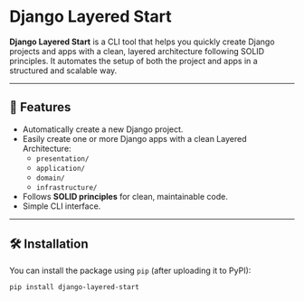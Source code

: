 # Django Layered Start

**Django Layered Start** is a CLI tool that helps you quickly create Django projects and apps with a clean, layered architecture following SOLID principles. It automates the setup of both the project and apps in a structured and scalable way.

---

## 🚀 Features

- Automatically create a new Django project.
- Easily create one or more Django apps with a clean Layered Architecture:
  - `presentation/`
  - `application/`
  - `domain/`
  - `infrastructure/`
- Follows **SOLID principles** for clean, maintainable code.
- Simple CLI interface.

---

## 🛠 Installation

You can install the package using `pip` (after uploading it to PyPI):

```bash
pip install django-layered-start
